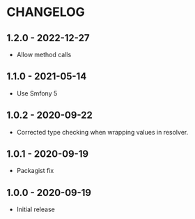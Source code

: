 # CHANGELOG

## 1.2.0 - 2022-12-27

* Allow method calls


## 1.1.0 - 2021-05-14

* Use Smfony 5


## 1.0.2 - 2020-09-22

* Corrected type checking when wrapping values in resolver.


## 1.0.1 - 2020-09-19

* Packagist fix


## 1.0.0 - 2020-09-19

* Initial release

